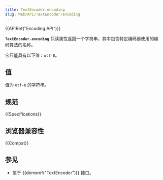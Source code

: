 ```yaml
---
title: TextEncoder.encoding
slug: Web/API/TextEncoder/encoding
---
```


{{APIRef("Encoding API")}}

**`TextEncoder.encoding`** 只读属性返回一个字符串，其中包含特定编码器使用的编码算法的名称。

它只能具有以下值：`utf-8`。

## 值

值为 `utf-8` 的字符串。

## 规范

{{Specifications}}

## 浏览器兼容性

{{Compat}}

## 参见

- 属于 {{domxref("TextEncoder")}} 接口。
